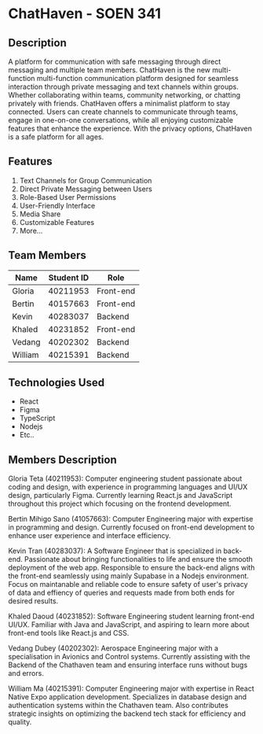 # ChatHaven - SOEN 341

## Description

A platform for communication with safe messaging through direct messaging and multiple team members. ChatHaven is the new multi-function multi-function communication platform designed for seamless interaction through private messaging and text channels within groups. 
Whether collaborating within teams, community networking, or chatting privately with friends. ChatHaven offers a minimalist platform to stay connected. Users can create channels to communicate through teams, engage in one-on-one conversations, while all enjoying customizable features that enhance the experience. With the privacy options, ChatHaven is a safe platform for all ages. 

## Features

1. Text Channels for Group Communication
2. Direct Private Messaging between Users
3. Role-Based User Permissions
4. User-Friendly Interface
5. Media Share
6. Customizable Features
7. More...

## Team Members

| Name | Student ID| Role |
|----------|----------|----------|
| Gloria    |   40211953 | Front-end   |
| Bertin   | 40157663 | Front-end  |
| Kevin    | 40283037 | Backend |
| Khaled    |  40231852  | Front-end    |
| Vedang    |  40202302 | Backend   |
| William    | 40215391 | Backend   |

## Technologies Used
- React
- Figma
- TypeScript
- Nodejs
- Etc..

## Members Description
Gloria Teta (40211953): Computer engineering student passionate about coding and design, with experience in programming languages and UI/UX design, particularly Figma. Currently learning React.js and JavaScript throughout this project which focusing on the frontend development. 

Bertin Mihigo Sano (41057663): Computer Engineering major with expertise in programming and design. Currently focused on front-end development to enhance user experience and interface efficiency.

Kevin Tran (40283037): A Software Engineer that is specialized in back-end. Passionate about bringing functionalities to life and ensure the smooth deployment of the web app. Responsible to ensure the back-end aligns with the front-end seamlessly using mainly Supabase in a Nodejs environment. Focus on maintanable and reliable code to ensure safety of user's privacy of data and effiency of queries and requests made from both ends for desired results.

Khaled Daoud (40231852): Software Engineering student learning front-end UI/UX. Familiar with Java and JavaScript, and aspiring to learn more about front-end tools like React.js and CSS.

Vedang Dubey (40202302): Aerospace Engineering major with a specialisation in Avionics and Control systems. Currently assisting with the Backend of the Chathaven team and ensuring interface runs without bugs and errors.

William Ma (40215391): Computer Engineering major with expertise in React Native Expo application development. Specializes in database design and authentication systems within the Chathaven team. Also contributes strategic insights on optimizing the backend tech stack for efficiency and quality.

